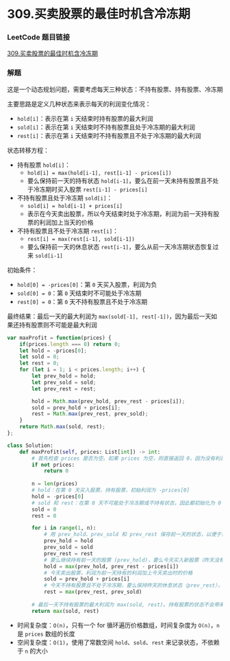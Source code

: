 # 309.买卖股票的最佳时机含冷冻期

### LeetCode 题目链接

[309.买卖股票的最佳时机含冷冻期](https://leetcode.cn/problems/best-time-to-buy-and-sell-stock-with-cooldown/)

### 解题

这是一个动态规划问题，需要考虑每天三种状态：不持有股票、持有股票、冷冻期

主要思路是定义几种状态来表示每天的利润变化情况：
- `hold[i]`：表示在第 `i` 天结束时持有股票的最大利润
- `sold[i]`：表示在第 `i` 天结束时不持有股票且处于冷冻期的最大利润
- `rest[i]`：表示在第 `i` 天结束时不持有股票且不处于冷冻期的最大利润

状态转移方程：
- 持有股票 `hold[i]`：
  - `hold[i] = max(hold[i-1], rest[i-1] - prices[i])`
  - 要么保持前一天的持有状态 `hold[i-1]`，要么在前一天未持有股票且不处于冷冻期时买入股票 `rest[i-1] - prices[i]`
- 不持有股票且处于冷冻期 `sold[i]`：
  - `sold[i] = hold[i-1] + prices[i]`
  - 表示在今天卖出股票，所以今天结束时处于冷冻期，利润为前一天持有股票的利润加上当天的价格
- 不持有股票且不处于冷冻期 `rest[i]`：
  - `rest[i] = max(rest[i-1], sold[i-1])`
  - 要么保持前一天的休息状态 `rest[i-1]`，要么从前一天冷冻期状态恢复过来 `sold[i-1]`

初始条件：
- `hold[0] = -prices[0]`：第 `0` 天买入股票，利润为负
- `sold[0] = 0`：第 `0` 天结束时不可能处于冷冻期
- `rest[0] = 0`：第 `0` 天不持有股票且不处于冷冻期

最终结果：最后一天的最大利润为 `max(sold[-1], rest[-1])`，因为最后一天如果还持有股票则不可能是最大利润

```js
var maxProfit = function(prices) {
    if(prices.length === 0) return 0;
    let hold = -prices[0];
    let sold = 0;
    let rest = 0;
    for (let i = 1; i < prices.length; i++) {
        let prev_hold = hold;
        let prev_sold = sold;
        let prev_rest = rest;

        hold = Math.max(prev_hold, prev_rest - prices[i]);
        sold = prev_hold + prices[i];
        rest = Math.max(prev_rest, prev_sold);
    }
    return Math.max(sold, rest);
};
```
```python
class Solution:
    def maxProfit(self, prices: List[int]) -> int:
        # 首先检查 prices 是否为空。如果 prices 为空，则直接返回 0，因为没有利润可以计算
        if not prices:
            return 0
        
        n = len(prices)
        # hold：在第 0 天买入股票，持有股票，初始利润为 -prices[0]
        hold = -prices[0]
        # sold 和 rest：在第 0 天不可能处于冷冻期或不持有状态，因此都初始化为 0
        sold = 0
        rest = 0

        for i in range(1, n):
            # 用 prev_hold、prev_sold 和 prev_rest 保存前一天的状态，以便于计算今天的状态
            prev_hold = hold
            prev_sold = sold
            prev_rest = rest
            # 要么继续持有前一天的股票 (prev_hold)，要么今天买入新股票（昨天没有持有并处于非冷冻期状态，prev_rest - prices[i]）
            hold = max(prev_hold, prev_rest - prices[i])
            # 今天卖出股票，利润为前一天持有的利润加上今天卖出时的价格
            sold = prev_hold + prices[i]
            # 今天不持有股票且不处于冷冻期，要么保持昨天的休息状态（prev_rest），要么从昨天的冷冻期恢复过来（prev_sold）
            rest = max(prev_rest, prev_sold)
        
        # 最后一天不持有股票的最大利润为 max(sold, rest)。持有股票的状态不会带来最大利润，所以不用考虑 hold
        return max(sold, rest)
```
- 时间复杂度：`O(n)`，只有一个 for 循环遍历价格数组，时间复杂度为 `O(n)`，`n` 是 `prices` 数组的长度
- 空间复杂度：`O(1)`，使用了常数空间 `hold`、`sold`、`rest` 来记录状态，不依赖于 `n` 的大小